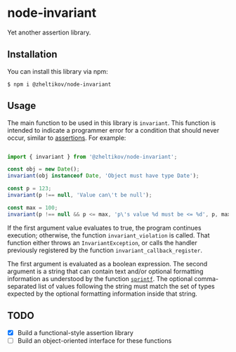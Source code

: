 # node-invariant

Yet another assertion library.

## Installation

You can install this library via npm:

```shell
$ npm i @zheltikov/node-invariant
```

## Usage

The main function to be used in this library is `invariant`. This function is intended to indicate a programmer error
for a condition that should never occur, similar
to [assertions](https://en.wikipedia.org/wiki/Assertion_(software_development)). For example:

```js

import { invariant } from '@zheltikov/node-invariant';

const obj = new Date();
invariant(obj instanceof Date, 'Object must have type Date');

const p = 123;
invariant(p !== null, 'Value can\'t be null');

const max = 100;
invariant(p !== null && p <= max, 'p\'s value %d must be <= %d', p, max);

```

If the first argument value evaluates to true, the program continues execution; otherwise, the
function `invariant_violation` is called. That function either throws an `InvariantException`, or calls the handler
previously registered by the function `invariant_callback_register`.

The first argument is evaluated as a boolean expression. The second argument is a string that can contain text and/or
optional formatting information as understood by the function [`sprintf`](https://www.npmjs.com/package/sprintf-js). The
optional comma-separated list of values following the string must match the set of types expected by the optional
formatting information inside that string.

## TODO

- [X] Build a functional-style assertion library
- [ ] Build an object-oriented interface for these functions
